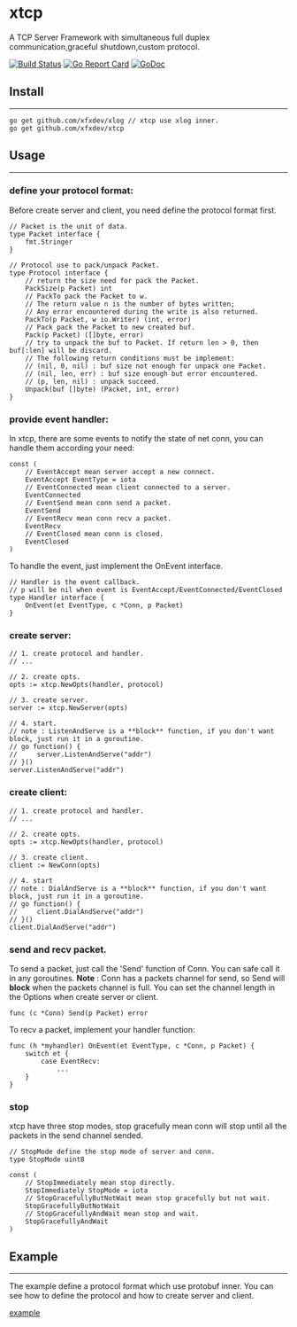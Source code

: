 # xtcp

A TCP Server Framework with simultaneous full duplex communication,graceful shutdown,custom protocol.

[![Build Status](https://travis-ci.org/xfxdev/xtcp.svg?branch=master)](https://travis-ci.org/xfxdev/xtcp)
[![Go Report Card](https://goreportcard.com/badge/github.com/xfxdev/xtcp)](https://goreportcard.com/report/github.com/xfxdev/xtcp)
[![GoDoc](https://godoc.org/github.com/xfxdev/xtcp?status.svg)](https://godoc.org/github.com/xfxdev/xtcp)


## Install
----

~~~
go get github.com/xfxdev/xlog // xtcp use xlog inner.
go get github.com/xfxdev/xtcp
~~~

## Usage
----

### define your protocol format:
Before create server and client, you need define the protocol format first.
~~~
// Packet is the unit of data.
type Packet interface {
	fmt.Stringer
}

// Protocol use to pack/unpack Packet.
type Protocol interface {
	// return the size need for pack the Packet.
	PackSize(p Packet) int
	// PackTo pack the Packet to w.
	// The return value n is the number of bytes written;
	// Any error encountered during the write is also returned.
	PackTo(p Packet, w io.Writer) (int, error)
	// Pack pack the Packet to new created buf.
	Pack(p Packet) ([]byte, error)
	// try to unpack the buf to Packet. If return len > 0, then buf[:len] will be discard.
	// The following return conditions must be implement:
	// (nil, 0, nil) : buf size not enough for unpack one Packet.
	// (nil, len, err) : buf size enough but error encountered.
	// (p, len, nil) : unpack succeed.
	Unpack(buf []byte) (Packet, int, error)
}
~~~

### provide event handler:
In xtcp, there are some events to notify the state of net conn, you can handle them according your need:
~~~
const (
	// EventAccept mean server accept a new connect.
	EventAccept EventType = iota
	// EventConnected mean client connected to a server.
	EventConnected
	// EventSend mean conn send a packet.
	EventSend
	// EventRecv mean conn recv a packet.
	EventRecv
	// EventClosed mean conn is closed.
	EventClosed
)
~~~
To handle the event, just implement the OnEvent interface.
~~~
// Handler is the event callback.
// p will be nil when event is EventAccept/EventConnected/EventClosed
type Handler interface {
	OnEvent(et EventType, c *Conn, p Packet)
}
~~~

### create server:
~~~
// 1. create protocol and handler.
// ...

// 2. create opts.
opts := xtcp.NewOpts(handler, protocol)

// 3. create server.
server := xtcp.NewServer(opts)

// 4. start.
// note : ListenAndServe is a **block** function, if you don't want block, just run it in a goroutine.
// go function() {
//     server.ListenAndServe("addr")
// }()
server.ListenAndServe("addr")
~~~

### create client:
~~~
// 1. create protocol and handler.
// ...

// 2. create opts.
opts := xtcp.NewOpts(handler, protocol)

// 3. create client.
client := NewConn(opts)

// 4. start
// note : DialAndServe is a **block** function, if you don't want block, just run it in a goroutine.
// go function() {
//     client.DialAndServe("addr")
// }()
client.DialAndServe("addr")
~~~

### send and recv packet.
To send a packet, just call the 'Send' function of Conn. You can safe call it in any goroutines.
**Note** : Conn has a packets channel for send, so Send will **block** when the packets channel is full.
You can set the channel length in the Options when create server or client.
~~~
func (c *Conn) Send(p Packet) error
~~~

To recv a packet, implement your handler function:
~~~
func (h *myhandler) OnEvent(et EventType, c *Conn, p Packet) {
	switch et {
		case EventRecv:
			...
	}
}
~~~

### stop
xtcp have three stop modes, stop gracefully mean conn will stop until all the packets in the send channel sended.
~~~
// StopMode define the stop mode of server and conn.
type StopMode uint8

const (
	// StopImmediately mean stop directly.
	StopImmediately StopMode = iota
	// StopGracefullyButNotWait mean stop gracefully but not wait.
	StopGracefullyButNotWait
	// StopGracefullyAndWait mean stop and wait.
	StopGracefullyAndWait
)
~~~

## Example
----
The example define a protocol format which use protobuf inner.
You can see how to define the protocol and how to create server and client.

[example](https://github.com/xfxdev/xtcp/tree/master/example)